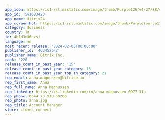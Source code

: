 ```yaml
---
app_icon: https://is1-ssl.mzstatic.com/image/thumb/Purple126/v4/27/88/cb/2788cb52-43de-9ceb-5100-54667208223f/Bitrix24AppIcon-0-0-1x_U007emarketing-0-7-0-85-220.png/1024x1024bb.png
app_id: '561683423'
app_name: Bitrix24
app_screenshot: https://is1-ssl.mzstatic.com/image/thumb/PurpleSource116/v4/a6/c4/21/a6c42133-a2e2-88d9-c9a5-41128fc11021/d7d42cdd-991e-4dad-a089-54d8d64a7cf4_eng_6_5_01.png/1242x2688bb.png
category: Business
country: TR
id: 4b1d3nB6ozsi
language: en
most_recent_release: '2024-02-05T00:00:00'
publisher_id: '463452642'
publisher_name: Bitrix Inc.
rank: '220'
release_count_in_past_year: '15'
release_count_in_past_year_category: 16
release_count_in_past_year_top_in_category: 21
rep_email: anna.magnussen@bitrise.io
rep_first_name: Anna
rep_full_name: Anna Magnussen
rep_linkedin: https://uk.linkedin.com/in/anna-magnussen-0977131b
rep_phone: 0044 73 918 00286
rep_photo: anna.jpg
rep_title: Account Manager
store: itunes_connect
---
```


